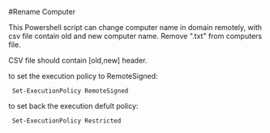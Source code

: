 #Rename Computer

This Powershell script can change computer name in domain remotely, with csv file contain old and new computer name.
Remove ".txt" from computers file.

CSV file should contain  [old,new] header.

to set the execution policy to RemoteSigned:
     
     Set-ExecutionPolicy RemoteSigned

to set back the execution defult policy:
 
     Set-ExecutionPolicy Restricted
